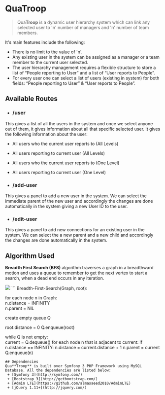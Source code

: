 # Qua**Troop**
> Qua**Troop** is a dynamic user hierarchy system which can link any selected user to 'n' number of managers and 'n' number of team members.

It's main features include the following:
 + There is no limit to the value of 'n'.
 + Any existing user in the system can be assigned as a manager or a team member to the current user selected.
 + The user hierarchy management requires a flexible structure to store a list of “People reporting to User” and a list of “User reports to People”.
 + For every user one can select a list of users (existing in system) for both fields: “People reporting to User” & “User reports to People”.

## Available Routes
+ ### /user
This gives a list of all the users in the system and once we select anyone out of them, it gives information about all that specific selected user. It gives the following information about the user:
  + All users who the current user reports to (All Levels)
  + All users reporting to current user (All Levels)
  + All users who the current user reports to (One Level)
  + All users reporting to current user (One Level)

+ ### /add-user
This gives a panel to add a new user in the system. We can select the immediate parent of the new user and accordingly the changes are done automatically in the system giving a new User ID to the user.

+ ### /edit-user
This gives a panel to add new connections for an existing user in the system. We can select the a new parent and a new child and accordingly the changes are done automatically in the system.

## Algorithm Used
**Breadth First Search (BFS)** algorithm traverses a graph in a breadthward motion and uses a queue to remember to get the next vertex to start a search, when a dead end occurs in any iteration.

<img src="https://upload.wikimedia.org/wikipedia/commons/4/46/Animated_BFS.gif">
```
Breadth-First-Search(Graph, root):

for each node n in Graph:            
    n.distance = INFINITY        
    n.parent = NIL

create empty queue Q      

root.distance = 0
Q.enqueue(root)                      

while Q is not empty:        
    current = Q.dequeue()
    for each node n that is adjacent to current:
        if n.distance == INFINITY:
            n.distance = current.distance + 1
            n.parent = current
            Q.enqueue(n)
```
## Dependencies
Qua**Troop** is built over Symfony 3 PHP Framework using MySQL Database. All the dependencies are listed below:
 + [Symfony 3](http://symfony.com/)
 + [Bootstrap 3](http://getbootstrap.com/)
 + [Admin LTE](https://github.com/almasaeed2010/AdminLTE)
 + [jQuery 1.11+](http://jquery.com/)
